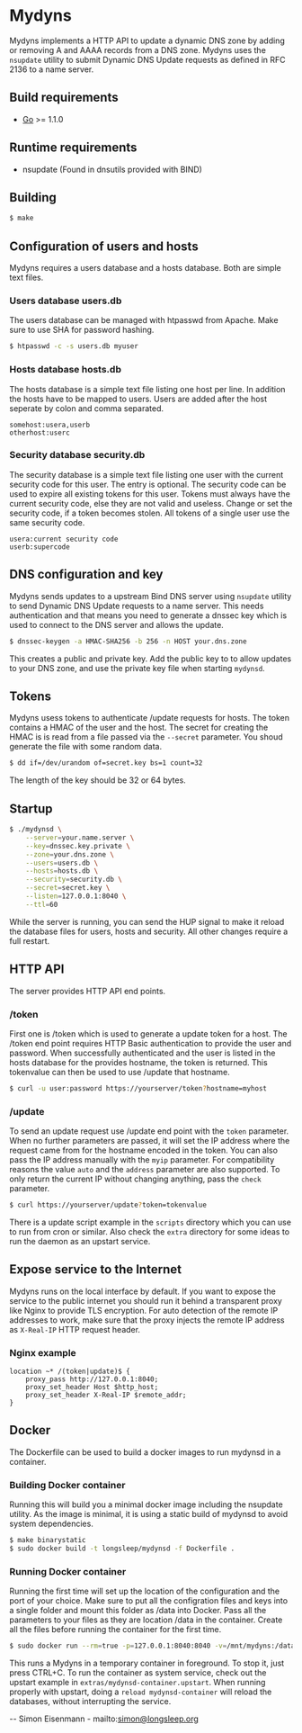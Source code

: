 Mydyns
==========

Mydyns implements a HTTP API to update a dynamic DNS zone by  adding or
removing A and AAAA records from a DNS zone. Mydyns uses the `nsupdate`
utility to submit Dynamic DNS Update requests as defined in RFC 2136 to a name
server.

## Build requirements

  - [Go](http://golang.org) >= 1.1.0


## Runtime requirements

  - nsupdate (Found in dnsutils provided with BIND)


## Building

```bash
$ make
```

## Configuration of users and hosts

Mydyns requires a users database and a hosts database. Both are simple text
files.

### Users database users.db

The users database can be managed with htpasswd from Apache. Make sure to use
SHA for password hashing.

```bash
$ htpasswd -c -s users.db myuser
```

### Hosts database hosts.db

The hosts database is a simple text file listing one host per line. In
addition the hosts have to be mapped to users. Users are added after the host
seperate by colon and comma separated.

```
somehost:usera,userb
otherhost:userc
```

### Security database security.db

The security database is a simple text file listing one user with the current
security code for this user. The entry is optional. The security code can
be used to expire all existing tokens for this user. Tokens must always have
the current security code, else they are not valid and useless. Change or set
the security code, if a token becomes stolen. All tokens of a single user use
the same security code.

```
usera:current security code
userb:supercode
```

## DNS configuration and key

Mydyns sends updates to a upstream Bind DNS server using `nsupdate` utility to
send Dynamic DNS Update requests to a name server. This needs authentication
and that means you need to generate a dnssec key which is used to connect to
the DNS server and allows the update.

```bash
$ dnssec-keygen -a HMAC-SHA256 -b 256 -n HOST your.dns.zone
```

This creates a public and private key. Add the public key to to allow updates
to your DNS zone, and use the private key file when starting `mydynsd`.


## Tokens

Mydyns usess tokens to authenticate /update requests for hosts. The token
contains a HMAC of the user and the host. The secret for creating the HMAC is
is read from a file passed via the `--secret` parameter. You shoud generate
the file with some random data.

```bash
$ dd if=/dev/urandom of=secret.key bs=1 count=32
```

The length of the key should be 32 or 64 bytes.


## Startup

```bash
$ ./mydynsd \
	--server=your.name.server \
	--key=dnssec.key.private \
	--zone=your.dns.zone \
	--users=users.db \
	--hosts=hosts.db \
	--security=security.db \
	--secret=secret.key \
	--listen=127.0.0.1:8040 \
	--ttl=60
```

While the server is running, you can send the HUP signal to make it reload the
database files for users, hosts and security. All other changes require a full
restart.

## HTTP API

The server provides HTTP API end points.

### /token

First one is /token which is used to generate a update token for a host. The
/token end point requires HTTP Basic authentication to provide the user and
password. When successfully authenticated and the user is listed in the hosts
database for the provides hostname, the token is returned. This tokenvalue can
then be used to use /update that hostname.

```bash
$ curl -u user:password https://yourserver/token?hostname=myhost
```

### /update

To send an update request use /update end point with the `token` parameter.
When no further parameters are passed, it will set the IP address where the
request came from for the hostname encoded in the token. You can also pass
the IP address manually with the `myip` parameter. For compatibility reasons
the value `auto` and the `address` parameter are also supported. To only
return the current IP without changing anything, pass the `check` parameter.

```bash
$ curl https://yourserver/update?token=tokenvalue
```

There is a update script example in the `scripts` directory which you can
use to run from cron or similar. Also check the `extra` directory for some
ideas to run the daemon as an upstart service.


## Expose service to the Internet

Mydyns runs on the local interface by default. If you want to expose the
service to the public internet you should run it behind a transparent proxy
like Nginx to provide TLS encryption. For auto detection of the remote IP
addresses to work, make sure that the proxy injects the remote IP address as
`X-Real-IP` HTTP request header.

### Nginx example

```
location ~* /(token|update)$ {
	proxy_pass http://127.0.0.1:8040;
	proxy_set_header Host $http_host;
	proxy_set_header X-Real-IP $remote_addr;
}
```

## Docker

The Dockerfile can be used to build a docker images to run mydynsd in a
container.

### Building Docker container

Running this will build you a minimal docker image including the nsupdate
utility. As the image is minimal, it is using a static build of mydynsd to
avoid system dependencies.

```bash
$ make binarystatic
$ sudo docker build -t longsleep/mydynsd -f Dockerfile .
```

### Running Docker container

Running the first time will set up the location of the configuration and the
port of your choice. Make sure to put all the configration files and keys into
a single folder and mount this folder as /data into Docker. Pass all the
parameters to your files as they are location /data in the container. Create
all the files before running the container for the first time.

```bash
$ sudo docker run --rm=true -p=127.0.0.1:8040:8040 -v=/mnt/mydyns:/data --sig-proxy=true -it longsleep/mydynsd /app/mydynsd --server=your.name.server --key=/data/dnssec.key.private --zone=your.dns.zone --users=/data/users.db --hosts=/data/hosts.db --security=/data/security.db --secret=/data/secret.key --listen=0.0.0.0:8040 --ttl=60 --log=/data/mydynsd.log
```

This runs a Mydyns in a temporary container in foreground. To stop it,
just press CTRL+C. To run the container as system service, check out the
upstart example in `extras/mydynsd-container.upstart`. When running properly
with upstart, doing a `reload mydynsd-container` will reload the databases,
without interrupting the service.


--
Simon Eisenmann - mailto:simon@longsleep.org
